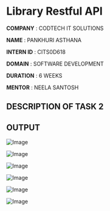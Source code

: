 # Library Restful API

**COMPANY** : CODTECH IT SOLUTIONS

**NAME** : PANKHURI ASTHANA

**INTERN ID** : CITS0D618

**DOMAIN** : SOFTWARE DEVELOPMENT

**DURATION** : 6 WEEKS

**MENTOR** : NEELA SANTOSH

## DESCRIPTION OF TASK 2

## OUTPUT

![Image](https://github.com/user-attachments/assets/db3bc2de-8edb-454c-ba26-37e8a61a9bbc)

![Image](https://github.com/user-attachments/assets/2f2b06e3-032f-4976-9cda-9f40be0259b7)

![Image](https://github.com/user-attachments/assets/b04154ac-c5ef-48d9-9daa-cd1bcb9a4f36)

![Image](https://github.com/user-attachments/assets/d1e339f6-275f-476d-b6e0-4b4eddcea200)

![Image](https://github.com/user-attachments/assets/dea2a1ea-7c97-4a72-9ccf-f16755f44580)

![Image](https://github.com/user-attachments/assets/71972211-356d-4673-b150-fc245d8bb5ab)

